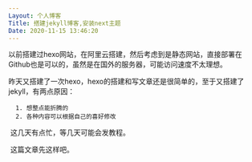 ```yaml
---
Layout: 个人博客
Title: 搭建jekyll博客,安装next主题
Date: 2020-11-15 13:46:20
---
```


​		以前搭建过hexo网站，在阿里云搭建，然后考虑到是静态网站，直接部署在Github也是可以的，虽然是在国外的服务器，可能访问速度不太理想。

​		昨天又搭建了一次hexo，hexo的搭建和写文章还是很简单的，至于又搭建了jekyll，有两点原因：

      1. 想整点能折腾的
      2. 各种内容可以根据自己的喜好修改

​		这几天有点忙，等几天可能会发教程。

​		这篇文章先这样吧。
